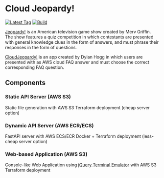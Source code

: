 # Cloud Jeopardy!

[![Latest Tag](https://img.shields.io/github/v/tag/dylanhogg/drh-cloud-jeopardy)](https://github.com/dylanhogg/drh-cloud-jeopardy/tags)
[![Build](https://github.com/dylanhogg/drh-cloud-jeopardy/workflows/build/badge.svg)](https://github.com/dylanhogg/drh-cloud-jeopardy/actions)


[Jeopardy!](https://en.wikipedia.org/wiki/Jeopardy!) is an American television game show created by Merv Griffin. 
The show features a quiz competition in which contestants are presented with general knowledge clues in the form of answers, 
and must phrase their responses in the form of questions.

[CloudJeopardy!](https://github.com/dylanhogg/drh-cloud-jeopardy) is an app created by Dylan Hogg in which users are 
presented with as AWS cloud FAQ answer and must choose the correct corresponding FAQ question.


## Components

### Static API Server (AWS S3)

Static file generation with AWS S3 Terraform deployment (cheap server option) 


### Dynamic API Server (AWS ECR/ECS)

FastAPI server with AWS ECS/ECR Docker + Terraform deployment (less-cheap server option)


### Web-based Application (AWS S3)

Console-like Web Application using [jQuery Terminal Emulator](https://terminal.jcubic.pl/) with AWS S3 Terraform deployment
